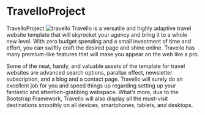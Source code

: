 # TravelloProject
 TravelloProject
![travello](https://user-images.githubusercontent.com/121682275/213862695-caf4232e-66a1-4d86-b036-58019d9e43c6.png)
Travello is a versatile and highly adaptive travel website template that will skyrocket your agency and bring it to a whole new level. With zero budget spending and a small investment of time and effort, you can swiftly craft the desired page and shine online. Travello has many premium-like features that will make you appear on the web like a pro.

Some of the neat, handy, and valuable assets of the template for travel websites are advanced search options, parallax effect, newsletter subscription, and a blog and a contact page. Travello will surely do an excellent job for you and speed things up regarding setting up your fantastic and attention-grabbing webspace. What’s more, due to the Bootstrap Framework, Travello will also display all the must-visit destinations smoothly on all devices, smartphones, tablets, and desktops.

